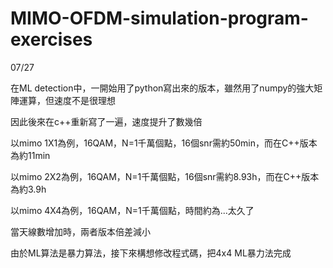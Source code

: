 # MIMO-OFDM-simulation-program-exercises

07/27

在ML detection中，一開始用了python寫出來的版本，雖然用了numpy的強大矩陣運算，但速度不是很理想

因此後來在c++重新寫了一遍，速度提升了數幾倍

以mimo 1X1為例，16QAM，N=1千萬個點，16個snr需約50min，而在C++版本為約11min

以mimo 2X2為例，16QAM，N=1千萬個點，16個snr需約8.93h，而在C++版本為約3.9h

以mimo 4X4為例，16QAM，N=1千萬個點，時間約為...太久了

當天線數增加時，兩者版本倍差減小

由於ML算法是暴力算法，接下來構想修改程式碼，把4x4 ML暴力法完成

